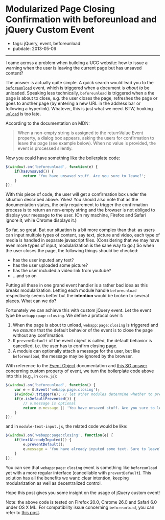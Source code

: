 # Modularized Page Closing Confirmation with beforeunload and jQuery Custom Event

- tags: jQuery, event, beforeunload
- pubdate: 2013-05-06

---

I came across a problem when building a UCG website: how to issue a warning when the user is leaving the current page but has unsaved content?

The answer is actually quite simple. A quick search would lead you to the [`beforeunload`][mdn-beforeunload] event, which is triggered when a document is *about to* be unloaded. Speaking less technically, `beforeunload` is triggered when a the page is about to close, e.g. the user closes the page, refreshes the page or goes to another page (by entering a new URL in the address bar or following a hyperlink). Whatever, this is just what we need. BTW, hooking [`unload`][mdn-unload] is too late.

[mdn-beforeunload]: https://developer.mozilla.org/en-US/docs/DOM/Mozilla_event_reference/beforeunload
[mdn-unload]: https://developer.mozilla.org/en-US/docs/DOM/Mozilla_event_reference/unload

According to the documentation on MDN:

> When a non-empty string is assigned to the returnValue Event property, a dialog box appears, asking the users for confirmation to leave the page (see example below). When no value is provided, the event is processed silently.

Now you could have something like the boilerplate code:

```javascript
$(window).on('beforeunload', function(e) {
    if(hasUnsaved()) {
        return 'You have unsaved stuff. Are you sure to leave?';
    }
});
```

With this piece of code, the user will get a confirmation box under the situation described above. Yikes! You should also note that as the documentation states, the only requirement to trigger the confirmation process is to return an non-empty string and the browser is not obliged to display your message to the user. (On my machine, Firefox and Safari ignore it, while Chrome displays it.)

So far, so great. But our situation is a bit more complex than that: as users can input multiple types of content, say text, picture and video, each type of media is handled in separate javascript files. (Considering that we may have even more types of input, modularization is the sane way to go.) So when the user closes the page, the following things should be checked:

* has the user inputed any text?
* has the user uploaded some picture?
* has the user included a video link from youtube?
* …and so on

Putting all these in one grand event handler is a rather bad idea as this breaks modularization. Letting each module handle `beforeunload` respectively seems better but the **intention** would be broken to several places. What can we do?

Fortunately we can achieve this with custom jQuery event. Let the event type be `webapp:page:closing`. We define a protocol over it:

1. When the page is about to unload, `webapp:page:closing` is triggered and we *assume* that the default behavior of the event is to close the page without any confirmation.
2. If `preventDefault` of the event object is called, the default behavior is cancelled, i.e. the user has to confirm closing page.
3. A module can optionally attach a message for the user, but like `beforeunload`, the message may be ignored by the browser.

With reference to the [Event Object][jquery-event-object] documentation and [this SO answer][so-event-custom-value] concerning custom property of event, we turn the boilerplate code above into this (e.g., in `core.js`):

[jquery-event-object]: http://api.jquery.com/category/events/event-object/
[so-event-custom-value]: http://stackoverflow.com/a/11077126/1240620

```javascript
$(window).on('beforeunload', function() {
    var e = $.Event('webapp:page:closing');
    $(window).trigger(e); // let other modules determine whether to prevent closing
    if(e.isDefaultPrevented()) {
        // e.message is optional
        return e.message || 'You have unsaved stuff. Are you sure to leave?';
    }
});
```

and in `module-text-input.js`, the related code would be like:

```javascript
$(window).on('webapp:page:closing', function(e) {
    if(textAlreadyInputed()) {
        e.preventDefault();
        e.message = 'You have already inputed some text. Sure to leave?';
    }
});
```

You can see that `webapp:page:closing` event is something like `beforeunload` yet with a more regular interface (cancellable with `preventDefault`). This solution has all the benefits we want: clear intention, keeping modularization as well as decentralized control.

Hope this post gives you some insight on the usage of jQuery custom event!

Note: the above code is tested on Firefox 20.0, Chrome 26.0 and Safari 6.0 under OS X ML. For compatibility issue concerning `beforeunload`, you can refer to [this post][beforeunload-compatibility].

[beforeunload-compatibility]: http://jonathonhill.net/2011-03-04/catching-the-javascript-beforeunload-event-the-cross-browser-way/
